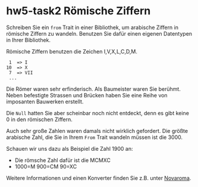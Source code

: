 # hw5-task2 Römische Ziffern

Schreiben Sie ein `from` Trait in einer Bibliothek, um arabische Ziffern in
römische Ziffern zu wandeln. Benutzen Sie dafür einen eigenen Datentypen in
Ihrer Bibliothek.

Römische Ziffern benutzen die Zeichen I,V,X,L,C,D,M.

```text
 1  => I
10  => X
 7  => VII
 ...
```

 Die Römer waren sehr erfinderisch. Als Baumeister waren Sie berühmt. Neben
 befestigte Strassen und Brücken haben Sie eine Reihe von imposanten Bauwerken
 erstellt.

 Die `Null` hatten Sie aber scheinbar noch nicht entdeckt, denn es gibt keine 0
 in den römischen Ziffern.

 Auch sehr große Zahlen waren damals nicht wirklich gefordert. Die größte
 arabische Zahl, die Sie in Ihrem `From` Trait wandeln müssen ist die 3000.

 Schauen wir uns dazu als Beispiel die Zahl 1900 an:

-   Die römsche Zahl dafür ist die MCMXC
-   1000=M 900=CM 90=XC

Weitere Informationen und einen Konverter finden Sie z.B. unter [Novaroma].

[novaroma]: http://www.novaroma.org/via_romana/numbers.html
